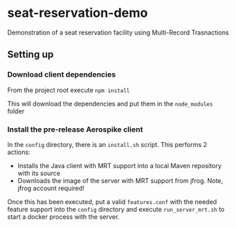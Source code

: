 # seat-reservation-demo
Demonstration of a seat reservation facility using Multi-Record Trasnactions

## Setting up
### Download client dependencies
From the project root execute
`npm install`

This will download the dependencies and put them in the `node_modules` folder

### Install the pre-release Aerospike client
In the `config` directory, there is an `install.sh` script. This performs 2 actions:

* Installs the Java client with MRT support into a local Maven repository with its source
* Downloads the image of the server with MRT support from jfrog. Note, jfrog account required!

Once this has been executed, put a valid `features.conf` with the needed feature support into the `config` directory and execute `run_server_mrt.sh` to start a docker process with the server.

